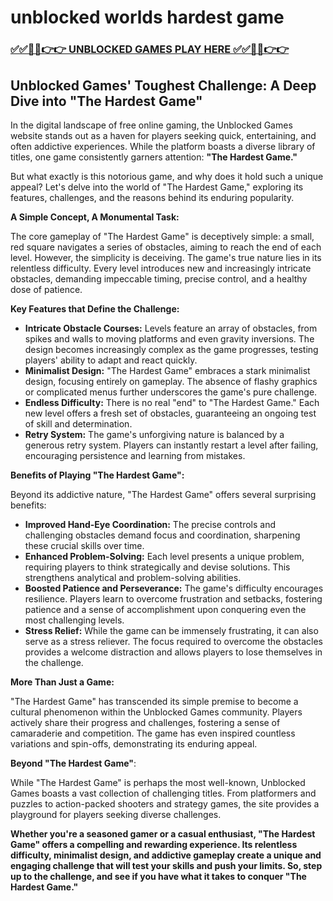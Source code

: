# unblocked worlds hardest game

### [✅✅🔴🔴👉👉 UNBLOCKED GAMES PLAY HERE ✅✅🔴🔴👉👉](https://topstoryindia.com)

## Unblocked Games' Toughest Challenge: A Deep Dive into "The Hardest Game"

In the digital landscape of free online gaming, the Unblocked Games website stands out as a haven for players seeking quick, entertaining, and often addictive experiences.  While the platform boasts a diverse library of titles, one game consistently garners attention: **"The Hardest Game."**  

But what exactly is this notorious game, and why does it hold such a unique appeal? Let's delve into the world of "The Hardest Game," exploring its features, challenges, and the reasons behind its enduring popularity.

**A Simple Concept, A Monumental Task:**

The core gameplay of "The Hardest Game" is deceptively simple: a small, red square navigates a series of obstacles, aiming to reach the end of each level.  However, the simplicity is deceiving. The game's true nature lies in its relentless difficulty.  Every level introduces new and increasingly intricate obstacles, demanding impeccable timing, precise control, and a healthy dose of patience.

**Key Features that Define the Challenge:**

* **Intricate Obstacle Courses:** Levels feature an array of obstacles, from spikes and walls to moving platforms and even gravity inversions. The design becomes increasingly complex as the game progresses, testing players' ability to adapt and react quickly.
* **Minimalist Design:** "The Hardest Game" embraces a stark minimalist design, focusing entirely on gameplay.  The absence of flashy graphics or complicated menus further underscores the game's pure challenge.
* **Endless Difficulty:** There is no real "end" to "The Hardest Game."  Each new level offers a fresh set of obstacles, guaranteeing an ongoing test of skill and determination. 
* **Retry System:** The game's unforgiving nature is balanced by a generous retry system.  Players can instantly restart a level after failing, encouraging persistence and learning from mistakes.

**Benefits of Playing "The Hardest Game":**

Beyond its addictive nature, "The Hardest Game" offers several surprising benefits:

* **Improved Hand-Eye Coordination:** The precise controls and challenging obstacles demand focus and coordination, sharpening these crucial skills over time.
* **Enhanced Problem-Solving:**  Each level presents a unique problem, requiring players to think strategically and devise solutions.  This strengthens analytical and problem-solving abilities.
* **Boosted Patience and Perseverance:** The game's difficulty encourages resilience.  Players learn to overcome frustration and setbacks, fostering patience and a sense of accomplishment upon conquering even the most challenging levels.
* **Stress Relief:**  While the game can be immensely frustrating, it can also serve as a stress reliever. The focus required to overcome the obstacles provides a welcome distraction and allows players to lose themselves in the challenge.

**More Than Just a Game:**

"The Hardest Game" has transcended its simple premise to become a cultural phenomenon within the Unblocked Games community.  Players actively share their progress and challenges, fostering a sense of camaraderie and competition.  The game has even inspired countless variations and spin-offs, demonstrating its enduring appeal.

**Beyond "The Hardest Game"**:

While "The Hardest Game" is perhaps the most well-known, Unblocked Games boasts a vast collection of challenging titles.  From platformers and puzzles to action-packed shooters and strategy games, the site provides a playground for players seeking diverse challenges.  

**Whether you're a seasoned gamer or a casual enthusiast, "The Hardest Game" offers a compelling and rewarding experience.  Its relentless difficulty, minimalist design, and addictive gameplay create a unique and engaging challenge that will test your skills and push your limits.  So, step up to the challenge, and see if you have what it takes to conquer "The Hardest Game."** 
